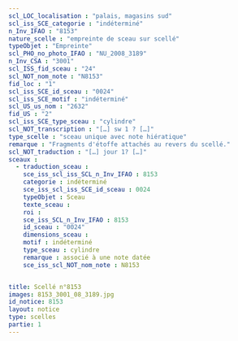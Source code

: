 ```yaml
---
scl_LOC_localisation : "palais, magasins sud"
scl_iss_SCE_categorie : "indéterminé"
n_Inv_IFAO : "8153"
nature_scelle : "empreinte de sceau sur scellé"
typeObjet : "Empreinte"
scl_PHO_no_photo_IFAO : "NU_2008_3189"
n_Inv_CSA : "3001"
scl_ISS_fid_sceau : "24"
scl_NOT_nom_note : "N8153"
fid_loc : "1"
scl_iss_SCE_id_sceau : "0024"
scl_iss_SCE_motif : "indéterminé"
scl_US_us_nom : "2632"
fid_US : "2"
scl_iss_SCE_type_sceau : "cylindre"
scl_NOT_transcription : "[…] sw 1 ? […]"
type_scelle : "sceau unique avec note hiératique"
remarque : "Fragments d'étoffe attachés au revers du scellé."
scl_NOT_traduction : "[…] jour 1? […]"
sceaux :
  - traduction_sceau : 
    sce_iss_scl_iss_SCL_n_Inv_IFAO : 8153
    categorie : indéterminé
    sce_iss_scl_iss_SCE_id_sceau : 0024
    typeObjet : Sceau
    texte_sceau : 
    roi : 
    sce_iss_SCL_n_Inv_IFAO : 8153
    id_sceau : "0024"
    dimensions_sceau : 
    motif : indéterminé
    type_sceau : cylindre
    remarque : associé à une note datée
    sce_iss_scl_NOT_nom_note : N8153


title: Scellé n°8153
images: 8153_3001_08_3189.jpg
id_notice: 8153
layout: notice
type: scelles
partie: 1
---
```

